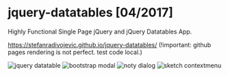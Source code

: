 # jquery-datatables [04/2017]

Highly Functional Single Page jQuery and jQuery Datatables App.

https://stefanradivojevic.github.io/jquery-datatables/ (!important: github pages rendering is not perfect. test code local.)

![jquery datatable](https://github.com/stefanradivojevic/jquery-datatables/blob/master/screenshots/contextmenu.jpeg)
![bootstrap modal](https://github.com/stefanradivojevic/jquery-datatables/blob/master/screenshots/modal.jpeg)
![noty dialog](https://github.com/stefanradivojevic/jquery-datatables/blob/master/screenshots/dialog-noty.jpeg)
![sketch contextmenu](https://github.com/stefanradivojevic/jquery-datatables/blob/master/screenshots/sketch.jpg)
